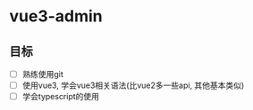 # vue3-admin

## 目标
- [ ] 熟练使用git
- [ ] 使用vue3, 学会vue3相关语法(比vue2多一些api, 其他基本类似)
- [ ] 学会typescript的使用